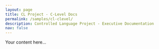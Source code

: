 ```yaml
---
layout: page
title: CL Project - C-Level Docs
permalink: /samples/cl-clevel/
description: Controlled Language Project - Executive Documentation
nav: false
---
```


Your content here...
